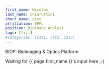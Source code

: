 ```yaml
---
first_name: Nicolas
last_name: Chiaruttini
short_name: nico
affiliation: EPFL
position: Bioimage Analyst
tags: [fiji]
#categories: [cat1, cat2, cat3]
---
```

BIOP: BioImaging & Optics Platform

Waiting for {{ page.first_name }}'s input here ;-)
